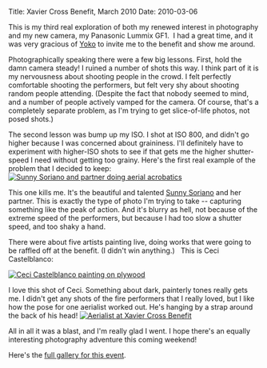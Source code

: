 Title: Xavier Cross Benefit, March 2010
Date: 2010-03-06

This is my third real exploration of both my renewed interest in
photography and my new camera, my Panasonic Lummix GF1.  I had a great
time, and it was very gracious of
[Yoko](http://www.yokomorimoto.com/) to invite me to the benefit and show me around.

Photographically speaking there were a few big lessons. First, hold the
damn camera steady! I ruined a number of shots this way. I think part of
it is my nervousness about shooting people in the crowd. I felt
perfectly comfortable shooting the performers, but felt very shy about
shooting random people attending. (Despite the fact that nobody seemed
to mind, and a number of people actively vamped for the camera. Of
course, that's a completely separate problem, as I'm trying to get
slice-of-life photos, not posed shots.)

The second lesson was bump up my ISO. I shot at ISO 800, and didn't go
higher because I was concerned about graininess. I'll definitely have to
experiment with higher-ISO shots to see if that gets me the higher
shutter-speed I need without getting too grainy. Here's the first real
example of the problem that I decided to keep: 
[![Sunny Soriano and partner doing aerial acrobatics](/galleries/xavier-cross-benefit/content/images/large/P1000545.jpg)](/galleries/xavier-cross-benefit/content/P1000545_large.html)

This one kills me. It's
the beautiful and talented [Sunny Soriano](http://sunnysoriano.com/) and
her partner. This is exactly the type of photo I'm trying to
take -- capturing something like the peak of action. And it's blurry as
hell, not because of the extreme speed of the performers, but because I
had too slow a shutter speed, and too shaky a hand.

There were about five artists painting live, doing works that were going
to be raffled off at the benefit. (I didn't win anything.)   This is
Ceci Castelblanco: 

[![Ceci Castelblanco painting on plywood](/galleries/xavier-cross-benefit/content/images/large/P1000640.jpg)](/galleries/xavier-cross-benefit/content/P1000640_large.html)

I love this shot of Ceci. Something about dark, painterly tones really gets
me. I didn't get any shots of the fire performers that I really loved, but I like how
the pose for one aerialist worked out. He's hanging by a strap around
the back of his
head!
[![Aerialist at Xavier Cross Benefit](/galleries/xavier-cross-benefit/content/images/large/P1000789.jpg)](/galleries/xavier-cross-benefit/content/P1000789_large.html)

All in all it was a blast, and I'm really glad I went. I hope there's an
equally interesting photography adventure this coming weekend!

Here's the [full gallery for this event](/galleries/xavier-cross-benefit/).
